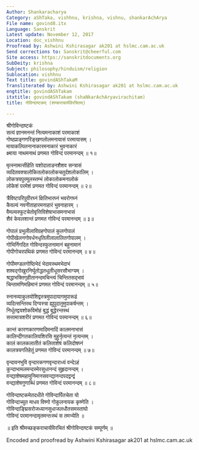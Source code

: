 ```yaml
---
Author: Shankaracharya
Category: aShTaka, vishhnu, krishna, vishnu, shankarAchArya
File name: govind8.itx
Language: Sanskrit
Latest update: November 12, 2017
Location: doc_vishhnu
Proofread by: Ashwini Kshirasagar ak201 at hslmc.cam.ac.uk
Send corrections to: Sanskrit@cheerful.com
Site access: https://sanskritdocuments.org
SubDeity: krishna
Subject: philosophy/hinduism/religion
Sublocation: vishhnu
Text title: govindAShTakaM
Transliterated by: Ashwini Kshirasagar ak201 at hslmc.cam.ac.uk
engtitle: govindAShTakam
itxtitle: govindAShTakam (shaNkarAchAryavirachitam)
title: गोविन्दाष्टकम् (शण्कराचार्यविरचितम्)

---
```

  
 श्रीगोविन्दाष्टकं   
सत्यं ज्ञानमनन्तं नित्यमनाकाशं परमाकाशं  
     गोष्ठप्राङ्गणरिङ्खणलोलमनायासं परमायासम् ।  
मायाकल्पितनानाकारमनाकारं भुवनाकारं  
     क्ष्माया नाथमनाथं प्रणमत गोविन्दं परमानन्दम् ॥ १॥  
  
मृत्स्नामत्सीहेति यशोदाताडनशैशव सन्त्रासं  
     व्यदितवक्त्रालोकितलोकालोकचतुर्दशलोकालिम् ।  
लोकत्रयपुरमूलस्तम्भं लोकालोकमनालोकं  
     लोकेशं परमेशं प्रणमत गोविन्दं परमानन्दम् ॥ २॥  
  
त्रैविष्टपरिपुवीरघ्नं क्षितिभारघ्नं भवरोगघ्नं  
     कैवल्यं नवनीताहारमनाहारं भुवनाहारम् ।  
वैमल्यस्फुटचेतोवृत्तिविशेषाभासमनाभासं  
     शैवं केवलशान्तं प्रणमत गोविन्दं परमानन्दम् ॥ ३॥  
  
गोपालं प्रभुलीलाविग्रहगोपालं कुलगोपालं  
     गोपीखेलनगोवर्धनधृतिलीलालालितगोपालम् ।  
गोभिर्निगदित गोविन्दस्फुतनामानं बहुनामानं  
     गोपीगोचरपथिकं प्रणमत गोविन्दं परमानन्दम् ॥ ४॥  
  
गोपीमण्डलगोष्ठिभेदं भेदावस्थमभेदाभं  
     शश्वद्गोखुरनिर्घूतोद्धतधूलीधूसरसौभाग्यम् ।  
श्रद्धाभक्तिगृहीतानन्दमचिन्त्यं चिन्तितसद्भावं  
     चिन्तामणिमहिमानं प्रणमत गोविन्दं परमानन्दम् ॥ ५॥  
  
स्नानव्याकुलयोशिद्वस्त्रमुपादायागमुपारूढं  
     व्यदित्सन्तिरथ दिग्वस्त्रा ह्युपुदातुमुपाकर्षन्तम् ।  
निर्धूतद्वयशोकविमोहं बुद्धं बुद्धेरन्तस्थं  
     सत्तामात्रशरीरं प्रणमत गोविन्दं परमानन्दम् ॥ ६॥  
  
कान्तं कारणकारणमादिमनादिं कालमनाभासं  
     कालिन्दीगतकालियशिरसि मुहुर्नृत्यन्तं नृत्यन्तम् ।  
कालं कालकलातीतं कलिताशेषं कलिदोषघ्नं  
     कालत्रयगतिहेतुं प्रणमत गोविन्दं परमानन्दम् ॥ ७॥  
  
वृन्दावनभुवि वृन्दारकगणवृन्दाराध्यं वन्देऽहं  
     कुन्दाभामलमन्दस्मेरसुधानन्दं सुहृदानन्दम् ।  
वन्द्याशेषमहामुनिमानसवन्द्यानन्दपदद्वन्द्वं  
     वन्द्याशेषगुणाब्धिं प्रणमत गोविन्दं परमानन्दम् ॥ ८॥  
  
गोविन्दाष्टकमेतदधीते गोविन्दार्पितचेता यो  
     गोविन्दाच्युत माधव विष्णो गोकुलनायक कृष्णेति ।  
गोविन्दाङ्घ्रिसरोजध्यानसुधाजलधौतसमस्ताघो  
     गोविन्दं परमानन्दामृतमन्तःस्थं स तमभ्येति ॥  
  
॥ इति श्रीमच्छङ्कराचार्यविरचितं श्रीगोविन्दाष्टकं सम्पूर्णम् ॥  
  
  
Encoded and proofread by Ashwini Kshirasagar ak201 at hslmc.cam.ac.uk  
  
